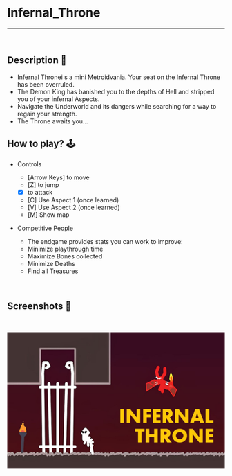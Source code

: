 # **Infernal_Throne** 

---

<br>

## **Description 📃**
- Infernal Thronei s a mini Metroidvania. Your seat on the Infernal Throne has been overruled. 
- The Demon King has banished you to the depths of Hell and stripped you of your infernal Aspects. 
- Navigate the Underworld and its dangers while searching for a way to regain your strength. 
- The Throne awaits you...



## **How to play? 🕹️**

- Controls
    - [Arrow Keys] to move
    - [Z] to jump
    - [X] to attack
    - [C] Use Aspect 1 (once learned)
    - [V] Use Aspect 2 (once learned)
    - [M] Show map

- Competitive People
    - The endgame provides stats you can work to improve:
    - Minimize playthrough time
    - Maximize Bones collected
    - Minimize Deaths
    - Find all Treasures

<br>

## **Screenshots 📸**

<br>

![image](../../assets/images/Infernal_Throne.jpg)

<br>
